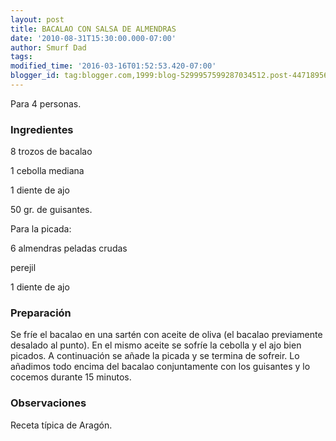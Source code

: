 ```yaml
---
layout: post
title: BACALAO CON SALSA DE ALMENDRAS
date: '2010-08-31T15:30:00.000-07:00'
author: Smurf Dad
tags: 
modified_time: '2016-03-16T01:52:53.420-07:00'
blogger_id: tag:blogger.com,1999:blog-5299957599287034512.post-4471895692976348172
---
```


Para 4 personas.

<h3>Ingredientes</h3>

8 trozos de bacalao

1 cebolla mediana

1 diente de ajo

50 gr. de guisantes.

Para la picada:

6 almendras peladas crudas

perejil

1 diente de ajo

<h3>Preparación</h3>

Se fríe el bacalao en una sartén con aceite de oliva (el bacalao previamente desalado al punto). En el mismo aceite se sofríe la cebolla y el ajo bien picados. A continuación se añade la picada y se termina de sofreir. Lo añadimos todo encima del bacalao conjuntamente con los guisantes y lo cocemos durante 15 minutos.

<h3>Observaciones</h3>

Receta típica de Aragón.

